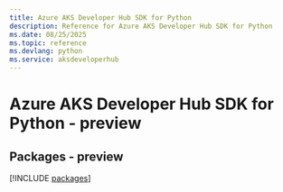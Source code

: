 ```yaml
---
title: Azure AKS Developer Hub SDK for Python
description: Reference for Azure AKS Developer Hub SDK for Python
ms.date: 08/25/2025
ms.topic: reference
ms.devlang: python
ms.service: aksdeveloperhub
---
```

# Azure AKS Developer Hub SDK for Python - preview
## Packages - preview
[!INCLUDE [packages](aks-developer-hub-index.md)]